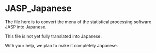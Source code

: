 # JASP_Japanese

The file here is to convert the menu of the statistical processing software JASP into Japanese.

This file is not yet fully translated into Japanese.

With your help, we plan to make it completely Japanese.

